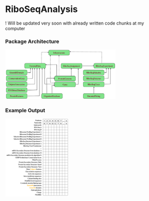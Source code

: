 # RiboSeqAnalysis

! Will be updated very soon with already written code chunks at my computer

### Package Architecture
<img src="images/map.png" width="70%" height="70%">


### Example Output
<img src="images/matrix.png" width="40%" height="40%">

